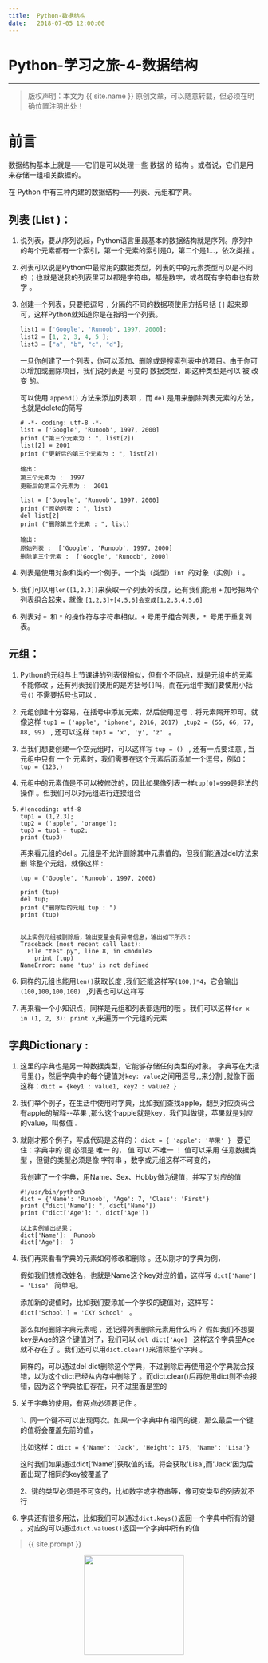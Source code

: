 ```yaml
---             
title:  Python-数据结构
date:   2018-07-05 12:00:00
---
```

# Python-学习之旅-4-数据结构

***
> 版权声明：本文为 {{ site.name }} 原创文章，可以随意转载，但必须在明确位置注明出处！

# 前言
数据结构基本上就是——它们是可以处理一些 数据 的 结构 。或者说，它们是用来存储一组相关数据的。

在 Python 中有三种内建的数据结构——列表、元组和字典。

## 列表 (List )：

1. 说列表，要从序列说起，Python语言里最基本的数据结构就是序列。序列中的每个元素都有一个索引，第一个元素的索引是0，第二个是1...，依次类推 。

2. 列表可以说是Python中最常用的数据类型，列表的中的元素类型可以是不同的 ；也就是说我的列表里可以都是字符串，都是数字，或者既有字符串也有数字 。

3. 创建一个列表，只要把逗号 `,` 分隔的不同的数据项使用方括号括 `[]` 起来即可，这样Python就知道你是在指明一个列表。

   ```python
   list1 = ['Google', 'Runoob', 1997, 2000];
   list2 = [1, 2, 3, 4, 5 ];
   list3 = ["a", "b", "c", "d"];
   ```

    

   一旦你创建了一个列表，你可以添加、删除或是搜索列表中的项目。由于你可以增加或删除项目，我们说列表是 可变的 数据类型，即这种类型是可以  被  改变  的。

   

   可以使用 `append()` 方法来添加列表项 ，而 `del` 是用来删除列表元素的方法，也就是delete的简写 

   ```
   # -*- coding: utf-8 -*-
   list = ['Google', 'Runoob', 1997, 2000]
   print ("第三个元素为 : ", list[2])
   list[2] = 2001
   print ("更新后的第三个元素为 : ", list[2])
   
   输出：
   第三个元素为 :  1997
   更新后的第三个元素为 :  2001
   ```

   ```
   list = ['Google', 'Runoob', 1997, 2000]
   print ("原始列表 : ", list)
   del list[2]
   print ("删除第三个元素 : ", list)
   
   输出：
   原始列表 :  ['Google', 'Runoob', 1997, 2000]
   删除第三个元素 :  ['Google', 'Runoob', 2000]
   ```

4. 列表是使用对象和类的一个例子。一个类（类型）`int `的对象（实例）`i` 。

5. 我们可以用`len([1,2,3])`来获取一个列表的长度，还有我们能用 `+` 加号把两个列表组合起来，就像 `[1,2,3]+[4,5,6]会变成[1,2,3,4,5,6] `

6. 列表对 `+ `和 `*` 的操作符与字符串相似。`+` 号用于组合列表，`* `号用于重复列表。 



## 元组：

1. Python的元组与上节课讲的列表很相似，但有个不同点，就是元组中的元素    不能修改   ，还有列表我们使用的是方括号`[]`吗，而在元组中我们要使用小括号`()`  不需要括号也可以 .

2. 元组创建十分容易，在括号中添加元素，然后使用逗号  `,`  将元素隔开即可。就像这样  `tup1 = ('apple', 'iphone', 2016, 2017) `  ,`tup2 = (55, 66, 77, 88, 99) `   ,  还可以这样 `tup3 = 'x', 'y', 'z' `   。

3. 当我们想要创建一个空元组时，可以这样写   `tup = () `   , 还有一点要注意 ,  当元组中只有  一个  元素时，我们需要在这个元素后面添加一个逗号，例如： `tup = (123,) `

4. 元组中的元素值是不可以被修改的，因此如果像列表一样`tup[0]=999`是非法的操作 。但我们可以对元组进行连接组合

5. ```
   #!encoding: utf-8
   tup1 = (1,2,3);
   tup2 = ('apple', 'orange');
   tup3 = tup1 + tup2;
   print (tup3)
   ```

   再来看元组的del 。元组是不允许删除其中元素值的，但我们能通过del方法来删    除整个元组，就像这样 :

   ```
   tup = ('Google', 'Runoob', 1997, 2000)
    
   print (tup)
   del tup;
   print ("删除后的元组 tup : ")
   print (tup)
   
   
   以上实例元组被删除后，输出变量会有异常信息，输出如下所示：
   Traceback (most recent call last):
     File "test.py", line 8, in <module>
       print (tup)
   NameError: name 'tup' is not defined
   ```

6. 同样的元组也能用`len()`获取长度 ,我们还能这样写`(100,)*4`，它会输出`(100,100,100,100) `   ,列表也可以这样写 

   

7. 再来看一个小知识点，同样是元组和列表都适用的哦 。我们可以这样`for x in (1, 2, 3): print x`,来遍历一个元组的元素 

   

## 字典Dictionary :

   1. 这里的字典也是另一种数据类型，它能够存储任何类型的对象。 字典写在大括号里`{}`，然后字典中的每个键值对`key: value`之间用逗号`,`,来分割 ,就像下面这样：`dict = {key1 : value1, key2 : value2 }` 

   2.  我们举个例子，在生活中使用时字典，比如我们查找apple，翻到对应页码会有apple的解释--苹果 ,那么这个apple就是key，我们叫做键，苹果就是对应的value，叫做值 .

   3. 就刚才那个例子，写成代码是这样的： `dict = { 'apple': '苹果' } `    要记住：字典中的 键 必须是  唯一  的， 值 可以  不唯一   ！ 值可以采用 任意数据类型 ，但键的类型必须是像 字符串 ，数字或元组这样不可变的，

       我创建了一个字典，用Name、Sex、Hobby做为键值，并写了对应的值 

      ```
      #!/usr/bin/python3
      dict = {'Name': 'Runoob', 'Age': 7, 'Class': 'First'}
      print ("dict['Name']: ", dict['Name'])
      print ("dict['Age']: ", dict['Age'])
      
      以上实例输出结果：
      dict['Name']:  Runoob
      dict['Age']:  7
      ```

   4. 我们再来看看字典的元素如何修改和删除 。还以刚才的字典为例，

      假如我们想修改姓名，也就是Name这个key对应的值，这样写 `dict['Name'] = 'Lisa' `   简单吧。

      添加新的键值时，比如我们要添加一个学校的键值对，这样写： `dict['School'] = 'CXY School' `     。

      那么如何删除字典元素呢 ，还记得列表删除元素用什么吗？ 假如我们不想要key是Age的这个键值对了，我们可以 `del dict['Age] `  这样这个字典里Age就不存在了 。我们还可以用`dict.clear()`来清除整个字典 。

      同样的，可以通过del dict删除这个字典，不过删除后再使用这个字典就会报错，以为这个dict已经从内存中删除了 。而dict.clear()后再使用dict则不会报错，因为这个字典依旧存在，只不过里面是空的 

   5. 关于字典的使用，有两点必须要记住 。

      1、同一个键不可以出现两次。如果一个字典中有相同的键，那么最后一个键的值将会覆盖先前的值，

      比如这样： `dict = {'Name': 'Jack', 'Height': 175, 'Name': 'Lisa'} `       

      这时我们如果通过dict['Name']获取值的话，将会获取'Lisa',而'Jack'因为后面出现了相同的key被覆盖了 

      2、键的类型必须是不可变的，比如数字或字符串等，像可变类型的列表就不行 

   6. 字典还有很多用法，比如我们可以通过`dict.keys()`返回一个字典中所有的键 。对应的可以通过`dict.values()`返回一个字典中所有的值 

   

   

   

   

> {{ site.prompt }}

<div  align="center">
<img src="https://rengui520.github.io/images/wechart.jpg" width = "200" height = "200"/>